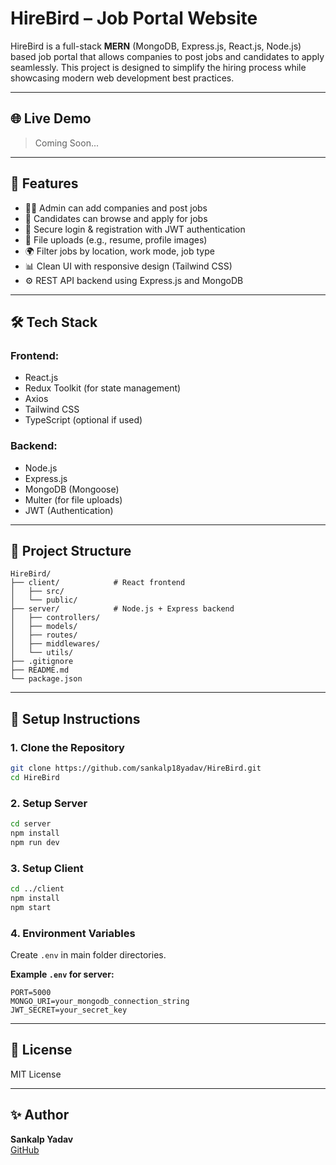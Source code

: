 # HireBird – Job Portal Website

HireBird is a full-stack **MERN** (MongoDB, Express.js, React.js, Node.js) based job portal that allows companies to post jobs and candidates to apply seamlessly. This project is designed to simplify the hiring process while showcasing modern web development best practices.

---

## 🌐 Live Demo

> Coming Soon...

---

## 🚀 Features

- 🧑‍💼 Admin can add companies and post jobs  
- 📝 Candidates can browse and apply for jobs  
- 🔐 Secure login & registration with JWT authentication  
- 📂 File uploads (e.g., resume, profile images)  
- 🌍 Filter jobs by location, work mode, job type  
- 📊 Clean UI with responsive design (Tailwind CSS)  
- ⚙️ REST API backend using Express.js and MongoDB  

---

## 🛠️ Tech Stack

### Frontend:
- React.js  
- Redux Toolkit (for state management)  
- Axios  
- Tailwind CSS  
- TypeScript (optional if used)  

### Backend:
- Node.js  
- Express.js  
- MongoDB (Mongoose)  
- Multer (for file uploads)  
- JWT (Authentication)  

---

## 📁 Project Structure

```
HireBird/
├── client/            # React frontend
│   ├── src/
│   └── public/
├── server/            # Node.js + Express backend
│   ├── controllers/
│   ├── models/
│   ├── routes/
│   ├── middlewares/
│   └── utils/
├── .gitignore
├── README.md
└── package.json
```

---

## 🧪 Setup Instructions

### 1. Clone the Repository

```bash
git clone https://github.com/sankalp18yadav/HireBird.git
cd HireBird
```

### 2. Setup Server

```bash
cd server
npm install
npm run dev
```

### 3. Setup Client

```bash
cd ../client
npm install
npm start
```

### 4. Environment Variables

Create `.env` in main folder directories.

**Example `.env` for server:**

```env
PORT=5000
MONGO_URI=your_mongodb_connection_string
JWT_SECRET=your_secret_key
```

---

## 📄 License

MIT License

---

## ✨ Author

**Sankalp Yadav**  
[GitHub](https://github.com/sankalp18yadav)
